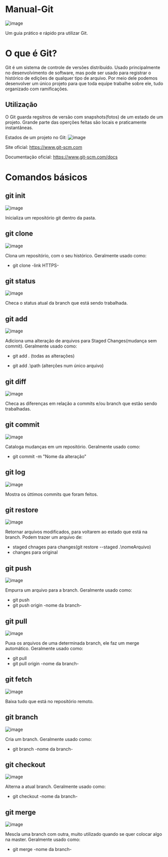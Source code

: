 # Manual-Git
![image](https://github.com/thiagodouradof/manual-git/assets/165097038/261cfbed-5cc7-4418-b7fe-055e414417e7)

Um guia prático e rápido pra utilizar Git.

# O que é Git?
Git é um sistema de controle de versões distribuído.
Usado principalmente no desenvolvimento de software, mas pode ser usado para registrar o histórico de edições de qualquer tipo de arquivo.
Por meio dele podemos desenvolver um único projeto para que toda equipe trabalhe sobre ele, tudo organizado com ramificações.

## Utilização
O Git guarda regsitros de versão com snapshots(fotos) de um estado de um projeto.
Grande parte das operções feitas são locais e praticamente instantâneas.

Estados de um projeto no Git:
![image](https://github.com/thiagodouradof/manual-git/assets/165097038/bb3d1053-8b04-4abe-b163-b1bcabd00957)

Site oficial:
https://www.git-scm.com

Documentação oficial:
https://www.git-scm.com/docs

# Comandos básicos

## git init
![image](https://github.com/thiagodouradof/manual-git/assets/165097038/4af40edb-e5b2-4bda-9d17-544b20fe1f00)

Inicializa um repositório git dentro da pasta.

## git clone
![image](https://github.com/thiagodouradof/manual-git/assets/165097038/32587009-8d54-4e96-b35e-ad86aea4f05b)

Clona um repositório, com o seu histórico.
Geralmente usado como:

- git clone -link HTTPS-

## git status
![image](https://github.com/thiagodouradof/manual-git/assets/165097038/ce5d63cd-365e-48f0-b23d-3c9a6430b852)

Checa o status atual da branch que está sendo trabalhada.

## git add
![image](https://github.com/thiagodouradof/manual-git/assets/165097038/371ca424-cb3e-4da6-a42b-d7aa05e1c0ab)

Adiciona uma alteração de arquivos para Staged Changes(mudança sem commit).
Geralmente usado como:

- git add .
(todas as alterações)

- git add .\path
(alterções num único arquivo)

## git diff
![image](https://github.com/thiagodouradof/manual-git/assets/165097038/85c1f120-f57b-4559-a9e4-e7db23b5d694)

Checa as diferenças em relação a commits e/ou branch que estão sendo trabalhadas.

## git commit
![image](https://github.com/thiagodouradof/manual-git/assets/165097038/bf5f8d55-670e-4d47-b375-cf66046c64c1)

Cataloga mudanças em um repositório.
Geralmente usado como:

- git commit -m "Nome da alteração"

## git log
![image](https://github.com/thiagodouradof/manual-git/assets/165097038/e087102c-a4ba-431d-a520-0abe1aa55cdc)

Mostra os úttimos commits que foram feitos.

## git restore
![image](https://github.com/thiagodouradof/manual-git/assets/165097038/dff86039-39fa-4761-92e6-c80d5b0da3b1)

Retornar arquivos modificados, para voltarem ao estado que está na branch.
Podem trazer um arquivo de: 
- staged chnages para changes(git restore --staged .\nomeArquivo)
- changes para original

## git push
![image](https://github.com/thiagodouradof/manual-git/assets/165097038/c8d1c6b5-6b80-4d4b-a6d8-dd1f4818d58a)

Empurra um arquivo para a branch.
Geralmente usado como:
- git push
- git push origin -nome da branch-

## git pull
![image](https://github.com/thiagodouradof/manual-git/assets/165097038/5113b73c-5bd9-46e9-8604-9e399cfd74b0)

Puxa os arquivos de uma determinada branch, ele faz um merge automático.
Geralmente usado como:
- git pull
- git pull origin -nome da branch-
 
## git fetch
![image](https://github.com/thiagodouradof/manual-git/assets/165097038/dbe09712-8f02-4635-9307-93ac95fa57b1)

Baixa tudo que está no repositório remoto.

## git branch
![image](https://github.com/thiagodouradof/manual-git/assets/165097038/6b52cdb5-596a-4708-be7b-e7c1d74fbfa0)

Cria um branch.
Geralmente usado como:
- git branch -nome da branch-
  
## git checkout
![image](https://github.com/thiagodouradof/manual-git/assets/165097038/fb0bc6af-2750-4480-a1b0-e9905908bd20)

Alterna a atual branch.
Geralmente usado como:
- git checkout -nome da branch-

## git merge
![image](https://github.com/thiagodouradof/manual-git/assets/165097038/e0571192-c798-4861-bed8-ae6966333ebc)

Mescla uma branch com outra, muito utilizado quando se quer colocar algo na master.
Geralmente usado como:
- git merge -nome da branch-




